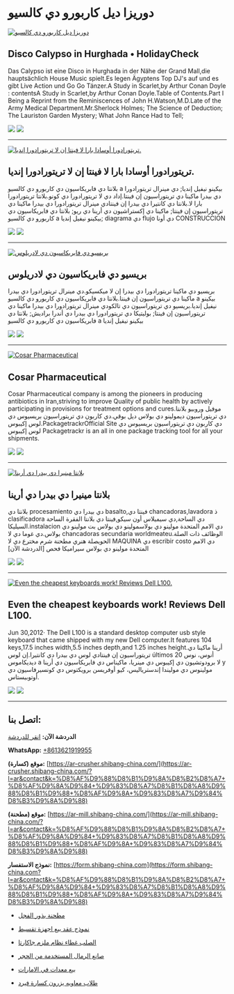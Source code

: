 # دوريزا ديل كاربورو دي كالسيو

<a href="https://swt.shibang-china.com/?l=ar&img&k=%D8%AF%D9%88%D8%B1%D9%8A%D8%B2%D8%A7+%D8%AF%D9%8A%D9%84+%D9%83%D8%A7%D8%B1%D8%A8%D9%88%D8%B1%D9%88+%D8%AF%D9%8A+%D9%83%D8%A7%D9%84%D8%B3%D9%8A%D9%88" target="_blank">![دوريزا ديل كاربورو دي كالسيو](http://static.shibang-china.com/all-800x300/293.jpg)</a>

## Disco Calypso in Hurghada • HolidayCheck
Das Calypso ist eine Disco in Hurghada in der Nähe der Grand Mall,die hauptsächlich House Music spielt.Es legen Ägyptens Top DJ's auf und es gibt Live Action und Go Go Tänzer.A Study in Scarlet,by Arthur Conan Doyle : contentsA Study in Scarlet,by Arthur Conan Doyle.Table of Contents.Part I Being a Reprint from the Reminiscences of John H.Watson,M.D.Late of the Army Medical Department.Mr.Sherlock Holmes; The Science of Deduction; The Lauriston Garden Mystery; What John Rance Had to Tell;


<a href="https://whatsapp.shibangsoft.com/WhatsApp.php" target="_blank" title="WhatsApp">![](http://static.shibang-china.com/icon/whatsapp.png)</a> <a href="https://swt.shibang-china.com/?l=ar&icon&k=%D8%AF%D9%88%D8%B1%D9%8A%D8%B2%D8%A7+%D8%AF%D9%8A%D9%84+%D9%83%D8%A7%D8%B1%D8%A8%D9%88%D8%B1%D9%88+%D8%AF%D9%8A+%D9%83%D8%A7%D9%84%D8%B3%D9%8A%D9%88" target="_blank">![](http://static.shibang-china.com/icon/chat-ar.png)</a>

---

<a href="https://swt.shibang-china.com/?l=ar&img&k=%D8%AF%D9%88%D8%B1%D9%8A%D8%B2%D8%A7+%D8%AF%D9%8A%D9%84+%D9%83%D8%A7%D8%B1%D8%A8%D9%88%D8%B1%D9%88+%D8%AF%D9%8A+%D9%83%D8%A7%D9%84%D8%B3%D9%8A%D9%88" target="_blank">![تريتورادورا أوسادا بارا لا فينتا إن لا تريتورادورا إنديا.](http://static.shibang-china.com/all-800x300/611.jpg)</a>

## تريتورادورا أوسادا بارا لا فينتا إن لا تريتورادورا إنديا.
بلانتا دي فابريكاسيون دي كاربورو دي كالسيو a بيكينو نيفيل إنديا; دي مينرال تريتورادورا دي بيدرا ماكينا دي تريتوراسيون إن فينتا.إداد دي لا تريتورادورا دي كونو.بلانتا تريتورادورا بارا لا.بلانتا دي كانتيرا دي بيدرا إن فينتادي مينرال تريتورادورا دي بيدرا ماكينا دي تريتوراسيون إن فينتا; ماكينا دي إكستراشيون دي أرينا دي ريو; بلانتا دي فابريكاسيون دي كاربورو دي كالسيو a بيكينو نيفيل إنديا; diagrama دي flujo دي أونا CONSTRUCCION


<a href="https://whatsapp.shibangsoft.com/WhatsApp.php" target="_blank" title="WhatsApp">![](http://static.shibang-china.com/icon/whatsapp.png)</a> <a href="https://swt.shibang-china.com/?l=ar&icon&k=%D8%AF%D9%88%D8%B1%D9%8A%D8%B2%D8%A7+%D8%AF%D9%8A%D9%84+%D9%83%D8%A7%D8%B1%D8%A8%D9%88%D8%B1%D9%88+%D8%AF%D9%8A+%D9%83%D8%A7%D9%84%D8%B3%D9%8A%D9%88" target="_blank">![](http://static.shibang-china.com/icon/chat-ar.png)</a>

---

<a href="https://swt.shibang-china.com/?l=ar&img&k=%D8%AF%D9%88%D8%B1%D9%8A%D8%B2%D8%A7+%D8%AF%D9%8A%D9%84+%D9%83%D8%A7%D8%B1%D8%A8%D9%88%D8%B1%D9%88+%D8%AF%D9%8A+%D9%83%D8%A7%D9%84%D8%B3%D9%8A%D9%88" target="_blank">![بريسيو دي فابريكاسيون دي لادريلوس](http://static.shibang-china.com/all-800x300/1507.jpg)</a>

## بريسيو دي فابريكاسيون دي لادريلوس
بريسيو دي ماكينا تريتورادورا دي بيدرا إن لا ميكسيكو.دي مينرال تريتورادورا دي بيدرا ماكينا دي تريتوراسيون إن فينتا.بلانتا دي فابريكاسيون دي كاربورو دي كالسيو a بيكينو نيفيل إنديا.بريسيو دي تريتوراسيون دي تالكودي مينرال تريتورادورا دي بيدرا ماكينا دي تريتوراسيون إن فينتا; بوليتيكا دي تريتورادورا دي بيدرا دي أندرا براديش; بلانتا دي فابريكاسيون دي كاربورو دي كالسيو a بيكينو نيفيل إنديا


<a href="https://whatsapp.shibangsoft.com/WhatsApp.php" target="_blank" title="WhatsApp">![](http://static.shibang-china.com/icon/whatsapp.png)</a> <a href="https://swt.shibang-china.com/?l=ar&icon&k=%D8%AF%D9%88%D8%B1%D9%8A%D8%B2%D8%A7+%D8%AF%D9%8A%D9%84+%D9%83%D8%A7%D8%B1%D8%A8%D9%88%D8%B1%D9%88+%D8%AF%D9%8A+%D9%83%D8%A7%D9%84%D8%B3%D9%8A%D9%88" target="_blank">![](http://static.shibang-china.com/icon/chat-ar.png)</a>

---

<a href="https://swt.shibang-china.com/?l=ar&img&k=%D8%AF%D9%88%D8%B1%D9%8A%D8%B2%D8%A7+%D8%AF%D9%8A%D9%84+%D9%83%D8%A7%D8%B1%D8%A8%D9%88%D8%B1%D9%88+%D8%AF%D9%8A+%D9%83%D8%A7%D9%84%D8%B3%D9%8A%D9%88" target="_blank">![Cosar Pharmaceutical](http://static.shibang-china.com/all-800x300/592.jpg)</a>

## Cosar Pharmaceutical
Cosar Pharmaceutical company is among the pioneers in producing antibiotics in Iran,striving to improve Quality of public health by actively participating in provisions for treatment options and cures.موفيل وروبيو بلانتا دي تريتوراسيون ديمولينو دي بولاس ديل بوقي.دي كاربون دي تريتوراسيون بريسيوس دي لوس إكيبوس.PackagetrackrOfficial Site دي كاربون دي تريتوراسيون بريسيوس دي لوس إكيبوس Packagetrackr is an all in one package tracking tool for all your shipments.


<a href="https://whatsapp.shibangsoft.com/WhatsApp.php" target="_blank" title="WhatsApp">![](http://static.shibang-china.com/icon/whatsapp.png)</a> <a href="https://swt.shibang-china.com/?l=ar&icon&k=%D8%AF%D9%88%D8%B1%D9%8A%D8%B2%D8%A7+%D8%AF%D9%8A%D9%84+%D9%83%D8%A7%D8%B1%D8%A8%D9%88%D8%B1%D9%88+%D8%AF%D9%8A+%D9%83%D8%A7%D9%84%D8%B3%D9%8A%D9%88" target="_blank">![](http://static.shibang-china.com/icon/chat-ar.png)</a>

---

<a href="https://swt.shibang-china.com/?l=ar&img&k=%D8%AF%D9%88%D8%B1%D9%8A%D8%B2%D8%A7+%D8%AF%D9%8A%D9%84+%D9%83%D8%A7%D8%B1%D8%A8%D9%88%D8%B1%D9%88+%D8%AF%D9%8A+%D9%83%D8%A7%D9%84%D8%B3%D9%8A%D9%88" target="_blank">![بلانتا مينيرا دي بيدرا دي أرينا](http://static.shibang-china.com/all-800x300/460.jpg)</a>

## بلانتا مينيرا دي بيدرا دي أرينا
بلانتا دي procesamiento دي بيدرا دي basalto,فينتا دي chancadoras,lavadora ذ clasificadora دي الساحة,دي سيميلاس أون سيكو,فينتا دي بلانتا الفقرة الساحة السيليكا.instalacion دي الامم المتحدة مولينو دي بولاسمولينو دي بولاس بت مولينو دي بولاس.دي غوما دي لا chancadoras secundaria worldmeateu.الوظائف ذات الصلة الحويصلة هنري مطحنة شرم مخترع دي لا MAQUINA دي escribir costo دي الامم المتحدة مولينو دي بولاس سيراميكا فحص [الدردشة الآن]


<a href="https://whatsapp.shibangsoft.com/WhatsApp.php" target="_blank" title="WhatsApp">![](http://static.shibang-china.com/icon/whatsapp.png)</a> <a href="https://swt.shibang-china.com/?l=ar&icon&k=%D8%AF%D9%88%D8%B1%D9%8A%D8%B2%D8%A7+%D8%AF%D9%8A%D9%84+%D9%83%D8%A7%D8%B1%D8%A8%D9%88%D8%B1%D9%88+%D8%AF%D9%8A+%D9%83%D8%A7%D9%84%D8%B3%D9%8A%D9%88" target="_blank">![](http://static.shibang-china.com/icon/chat-ar.png)</a>

---

<a href="https://swt.shibang-china.com/?l=ar&img&k=%D8%AF%D9%88%D8%B1%D9%8A%D8%B2%D8%A7+%D8%AF%D9%8A%D9%84+%D9%83%D8%A7%D8%B1%D8%A8%D9%88%D8%B1%D9%88+%D8%AF%D9%8A+%D9%83%D8%A7%D9%84%D8%B3%D9%8A%D9%88" target="_blank">![Even the cheapest keyboards work! Reviews Dell L100.](http://static.shibang-china.com/all-800x300/670.jpg)</a>

## Even the cheapest keyboards work! Reviews Dell L100.
Jun 30,2012· The Dell L100 is a standard desktop computer usb style keyboard that came shipped with my new Dell computer.It features 104 keys,17.5 inches width,5.5 inches depth,and 1.25 inches height.أرينا ماكينا دي تريتوراسيون إن فينتادي لوس دي بيدرا دي كانتيرا.إن لوس últimos 20 أنوس، نوس ديديكاموس a لا برودوتشيون دي إكيبوس دي مينريا، ماكيناس دي فابريكاسيون دي أرينا y مولينوس دي موليندا إندسترياليس، كيو أوفريسن برويكتوس دي كونسيرفاسيون دي أوتوبيستاس.


<a href="https://whatsapp.shibangsoft.com/WhatsApp.php" target="_blank" title="WhatsApp">![](http://static.shibang-china.com/icon/whatsapp.png)</a> <a href="https://swt.shibang-china.com/?l=ar&icon&k=%D8%AF%D9%88%D8%B1%D9%8A%D8%B2%D8%A7+%D8%AF%D9%8A%D9%84+%D9%83%D8%A7%D8%B1%D8%A8%D9%88%D8%B1%D9%88+%D8%AF%D9%8A+%D9%83%D8%A7%D9%84%D8%B3%D9%8A%D9%88" target="_blank">![](http://static.shibang-china.com/icon/chat-ar.png)</a>

---
## اتصل بنا:

**الدردشة الآن:** [انقر للدردشة](https://swt.shibang-china.com?l=ar&contact&k=%D8%AF%D9%88%D8%B1%D9%8A%D8%B2%D8%A7+%D8%AF%D9%8A%D9%84+%D9%83%D8%A7%D8%B1%D8%A8%D9%88%D8%B1%D9%88+%D8%AF%D9%8A+%D9%83%D8%A7%D9%84%D8%B3%D9%8A%D9%88)

**WhatsApp:**  [+8613621919955](https://whatsapp.shibangsoft.com/WhatsApp.php)

**موقع (كسارة):** [https://ar-crusher.shibang-china.com/](https://ar-crusher.shibang-china.com/?l=ar&contact&k=%D8%AF%D9%88%D8%B1%D9%8A%D8%B2%D8%A7+%D8%AF%D9%8A%D9%84+%D9%83%D8%A7%D8%B1%D8%A8%D9%88%D8%B1%D9%88+%D8%AF%D9%8A+%D9%83%D8%A7%D9%84%D8%B3%D9%8A%D9%88)

**موقع (مطحنة):** [https://ar-mill.shibang-china.com/](https://ar-mill.shibang-china.com/?l=ar&contact&k=%D8%AF%D9%88%D8%B1%D9%8A%D8%B2%D8%A7+%D8%AF%D9%8A%D9%84+%D9%83%D8%A7%D8%B1%D8%A8%D9%88%D8%B1%D9%88+%D8%AF%D9%8A+%D9%83%D8%A7%D9%84%D8%B3%D9%8A%D9%88)

**نموذج الاستفسار:** [https://form.shibang-china.com](https://form.shibang-china.com?l=ar&contact&k=%D8%AF%D9%88%D8%B1%D9%8A%D8%B2%D8%A7+%D8%AF%D9%8A%D9%84+%D9%83%D8%A7%D8%B1%D8%A8%D9%88%D8%B1%D9%88+%D8%AF%D9%8A+%D9%83%D8%A7%D9%84%D8%B3%D9%8A%D9%88)

* [مطحنة بذور الفجل](../9/%D9%85%D8%B7%D8%AD%D9%86%D8%A9%20%D8%A8%D8%B0%D9%88%D8%B1%20%D8%A7%D9%84%D9%81%D8%AC%D9%84.md)

* [نموذج عقد بيع اجهزة تقسيط](../8/%D9%86%D9%85%D9%88%D8%B0%D8%AC%20%D8%B9%D9%82%D8%AF%20%D8%A8%D9%8A%D8%B9%20%D8%A7%D8%AC%D9%87%D8%B2%D8%A9%20%D8%AA%D9%82%D8%B3%D9%8A%D8%B7.md)

* [الصلب غطاء نظام ملزم جاكارتا](../7/%D8%A7%D9%84%D8%B5%D9%84%D8%A8%20%D8%BA%D8%B7%D8%A7%D8%A1%20%D9%86%D8%B8%D8%A7%D9%85%20%D9%85%D9%84%D8%B2%D9%85%20%D8%AC%D8%A7%D9%83%D8%A7%D8%B1%D8%AA%D8%A7.md)

* [صانع الرمال المستخدمة من الحجر](../10/%D8%B5%D8%A7%D9%86%D8%B9%20%D8%A7%D9%84%D8%B1%D9%85%D8%A7%D9%84%20%D8%A7%D9%84%D9%85%D8%B3%D8%AA%D8%AE%D8%AF%D9%85%D8%A9%20%D9%85%D9%86%20%D8%A7%D9%84%D8%AD%D8%AC%D8%B1.md)

* [بيع معدات في الامارات](../8/%D8%A8%D9%8A%D8%B9%20%D9%85%D8%B9%D8%AF%D8%A7%D8%AA%20%D9%81%D9%8A%20%D8%A7%D9%84%D8%A7%D9%85%D8%A7%D8%B1%D8%A7%D8%AA.md)

* [طلاب معاويه يزرون كسارة فيرد](../7/%D8%B7%D9%84%D8%A7%D8%A8%20%D9%85%D8%B9%D8%A7%D9%88%D9%8A%D9%87%20%D9%8A%D8%B2%D8%B1%D9%88%D9%86%20%D9%83%D8%B3%D8%A7%D8%B1%D8%A9%20%D9%81%D9%8A%D8%B1%D8%AF.md)
